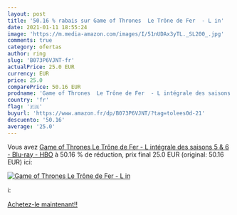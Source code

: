 ```yaml
---
layout: post
title: '50.16 % rabais sur Game of Thrones  Le Trône de Fer  - L in'
date: 2021-01-11 18:55:24
image: 'https://m.media-amazon.com/images/I/51nUDAx3yTL._SL200_.jpg'
comments: true
category: ofertas
author: ring
slug: 'B073P6VJNT-fr'
actualPrice: 25.0 EUR
currency: EUR
price: 25.0
comparePrice: 50.16 EUR
prodname: 'Game of Thrones  Le Trône de Fer  - L intégrale des saisons 5 & 6 - Blu-ray - HBO'
country: 'fr'
flag: '🇫🇷'
buyurl: 'https://www.amazon.fr/dp/B073P6VJNT/?tag=tolees0d-21'
descuento: '50.16'
average: '25.0'
---
```


Vous avez [Game of Thrones  Le Trône de Fer  - L intégrale des saisons 5 & 6 - Blu-ray - HBO](https://www.amazon.fr/dp/B073P6VJNT/?tag=tolees0d-21)  à  50.16 % de réduction, prix final  25.0 EUR (original: 50.16 EUR) ici:

[![Game of Thrones  Le Trône de Fer  - L in](https://m.media-amazon.com/images/I/51nUDAx3yTL._SL200_.jpg)](https://www.amazon.fr/dp/B073P6VJNT/?tag=tolees0d-21)

ℹ️:


[Achetez-le maintenant!!](https://www.amazon.fr/dp/B073P6VJNT/?tag=tolees0d-21)
